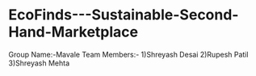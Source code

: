 # EcoFinds---Sustainable-Second-Hand-Marketplace
Group Name:-Mavale
Team Members:-
1)Shreyash Desai
2)Rupesh Patil
3)Shreyash Mehta

